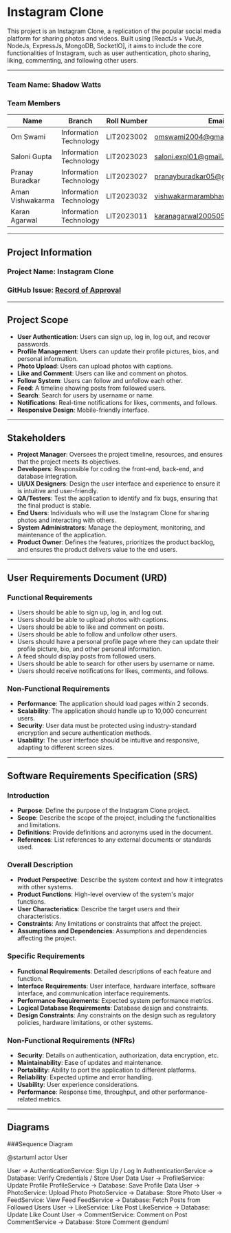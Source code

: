 # Instagram Clone

This project is an Instagram Clone, a replication of the popular social media platform for sharing photos and videos. Built using [ReactJs + VueJs, NodeJs, ExpressJs, MongoDB, SocketIO], it aims to include the core functionalities of Instagram, such as user authentication, photo sharing, liking, commenting, and following other users.

---

### Team Name: Shadow Watts

### Team Members

| Name             | Branch                | Roll Number  | Email ID                                    | GitHub ID          |
|------------------|-----------------------|--------------|---------------------------------------------|--------------------|
| Om Swami         | Information Technology | LIT2023002   | omswami2004@gmail.com                      | [mrimmortal09](https://github.com/mrimmortal09) |
| Saloni Gupta     | Information Technology | LIT2023023   | saloni.expl01@gmail.com                     | [salonii04](https://github.com/salonii04) |
| Pranay Buradkar  | Information Technology | LIT2023027   | pranayburadkar05@gmail.com                  | [pranayyb](https://github.com/pranayyb) |
| Aman Vishwakarma | Information Technology | LIT2023032   | vishwakarmarambhawan576@gmail.com           | [AMANVISHWAKARMA27](https://github.com/AMANVISHWAKARMA27) |
| Karan Agarwal    | Information Technology | LIT2023011   | karanagarwal200505@gmail.com                | [karanagarwal12](https://github.com/karanagarwal12) |

---

## Project Information

### Project Name: Instagram Clone

### GitHub Issue: [Record of Approval](https://github.com/IIITLucknowSWEngg/Assignment/issues/2)

---

## Project Scope

- **User Authentication**: Users can sign up, log in, log out, and recover passwords.
- **Profile Management**: Users can update their profile pictures, bios, and personal information.
- **Photo Upload**: Users can upload photos with captions.
- **Like and Comment**: Users can like and comment on photos.
- **Follow System**: Users can follow and unfollow each other.
- **Feed**: A timeline showing posts from followed users.
- **Search**: Search for users by username or name.
- **Notifications**: Real-time notifications for likes, comments, and follows.
- **Responsive Design**: Mobile-friendly interface.

---

## Stakeholders

- **Project Manager**: Oversees the project timeline, resources, and ensures that the project meets its objectives.
- **Developers**: Responsible for coding the front-end, back-end, and database integration.
- **UI/UX Designers**: Design the user interface and experience to ensure it is intuitive and user-friendly.
- **QA/Testers**: Test the application to identify and fix bugs, ensuring that the final product is stable.
- **End Users**: Individuals who will use the Instagram Clone for sharing photos and interacting with others.
- **System Administrators**: Manage the deployment, monitoring, and maintenance of the application.
- **Product Owner**: Defines the features, prioritizes the product backlog, and ensures the product delivers value to the end users.

---

## User Requirements Document (URD)

### Functional Requirements
- Users should be able to sign up, log in, and log out.
- Users should be able to upload photos with captions.
- Users should be able to like and comment on posts.
- Users should be able to follow and unfollow other users.
- Users should have a personal profile page where they can update their profile picture, bio, and other personal information.
- A feed should display posts from followed users.
- Users should be able to search for other users by username or name.
- Users should receive notifications for likes, comments, and follows.

### Non-Functional Requirements
- **Performance**: The application should load pages within 2 seconds.
- **Scalability**: The application should handle up to 10,000 concurrent users.
- **Security**: User data must be protected using industry-standard encryption and secure authentication methods.
- **Usability**: The user interface should be intuitive and responsive, adapting to different screen sizes.

---

## Software Requirements Specification (SRS)

### Introduction
- **Purpose**: Define the purpose of the Instagram Clone project.
- **Scope**: Describe the scope of the project, including the functionalities and limitations.
- **Definitions**: Provide definitions and acronyms used in the document.
- **References**: List references to any external documents or standards used.

### Overall Description
- **Product Perspective**: Describe the system context and how it integrates with other systems.
- **Product Functions**: High-level overview of the system's major functions.
- **User Characteristics**: Describe the target users and their characteristics.
- **Constraints**: Any limitations or constraints that affect the project.
- **Assumptions and Dependencies**: Assumptions and dependencies affecting the project.

### Specific Requirements
- **Functional Requirements**: Detailed descriptions of each feature and function.
- **Interface Requirements**: User interface, hardware interface, software interface, and communication interface requirements.
- **Performance Requirements**: Expected system performance metrics.
- **Logical Database Requirements**: Database design and constraints.
- **Design Constraints**: Any constraints on the design such as regulatory policies, hardware limitations, or other systems.

### Non-Functional Requirements (NFRs)
- **Security**: Details on authentication, authorization, data encryption, etc.
- **Maintainability**: Ease of updates and maintenance.
- **Portability**: Ability to port the application to different platforms.
- **Reliability**: Expected uptime and error handling.
- **Usability**: User experience considerations.
- **Performance**: Response time, throughput, and other performance-related metrics.

---

## Diagrams

###Sequence Diagram

@startuml
actor User

User -> AuthenticationService: Sign Up / Log In
AuthenticationService -> Database: Verify Credentials / Store User Data
User -> ProfileService: Update Profile
ProfileService -> Database: Save Profile Data
User -> PhotoService: Upload Photo
PhotoService -> Database: Store Photo
User -> FeedService: View Feed
FeedService -> Database: Fetch Posts from Followed Users
User -> LikeService: Like Post
LikeService -> Database: Update Like Count
User -> CommentService: Comment on Post
CommentService -> Database: Store Comment
@enduml
